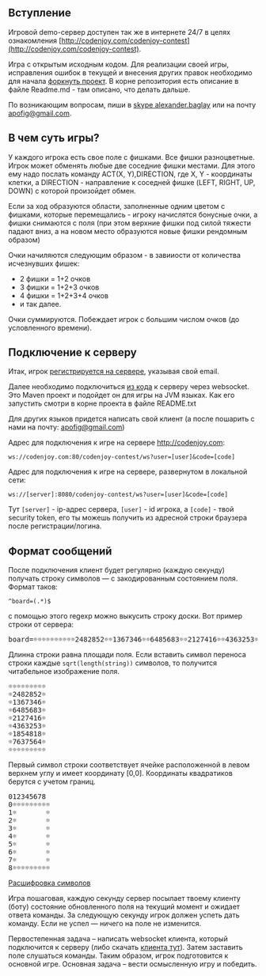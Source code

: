 <meta charset="UTF-8">

## Вступление

Игровой demo-сервер доступен так же в интернете 24/7 в целях
ознакомления [http://codenjoy.com/codenjoy-contest](http://codenjoy.com/codenjoy-contest).

Игра с открытым исходным кодом. Для реализации своей игры, исправления
ошибок в текущей и внесения других правок необходимо для начала
[форкнуть проект](https://github.com/codenjoyme/codenjoy).
В корне репозитория есть описание в файле Readme.md - там описано, что делать дальше.

По возникающим вопросам, пиши в [skype alexander.baglay](skype:alexander.baglay)
или на почту [apofig@gmail.com](mailto:apofig@gmail.com).

## В чем суть игры?

У каждого игрока есть свое поле с фишками. Все фишки разноцветные.
Игрок может обменять любые две соседние фишки местами.
Для этого ему надо послать команду ACT(X, Y),DIRECTION, где X, Y -
координаты клетки, а DIRECTION - направление к соседней фишке
(LEFT, RIGHT, UP, DOWN) с которой произойдет обмен. 

Если за ход образуются области, заполненные одним цветом с фишками,
которые перемещались - игроку начислятся бонусные очки, а фишки
снимаются с поля
(при этом верхние фишки под силой тяжести падают вниз, а на новом
место образуются новые фишки рендомным образом)

Очки начиляются следующим образом - в завииости от количества исчезнувших фишек:

* 2 фишки = 1+2 очков
* 3 фишки = 1+2+3 очков
* 4 фишки = 1+2+3+4 очков
* и так далее.

Очки суммируются. Побеждает игрок с большим числом очков
(до условленного времени).

## Подключение к серверу

Итак, игрок [регистрируется на сервере](../../../register?gameName=collapse),
указывая свой email.

Далее необходимо подключиться [из кода](../../../resources/collapse/user/clients.zip)
к серверу через websocket. Это Maven проект и подойдет он для игры на JVM языках.
Как его запустить смотри в корне проекта в файле README.txt

Для других языков придется написать свой клиент (а после 
пошарить с нами на почту: [apofig@gmail.com](mailto:apofig@gmail.com))

Адрес для подключения к игре на сервере http://codenjoy.com:

`ws://codenjoy.com:80/codenjoy-contest/ws?user=[user]&code=[code]`

Адрес для подключения к игре на сервере, развернутом в локальной сети:

`ws://[server]:8080/codenjoy-contest/ws?user=[user]&code=[code]`

Тут `[server]` - ip-адрес сервера, `[user]` - id игрока, a `[code]` -
твой security token, его ты можешь получить из адресной
строки браузера после регистрации/логина.

## Формат сообщений

После подключения клиент будет регулярно (каждую секунду) получать строку
символов — с закодированным состоянием поля. Формат таков:

`^board=(.*)$`

с помощью этого regexp можно выкусить строку доски. Вот пример строки
от сервера:

<pre>board=☼☼☼☼☼☼☼☼☼☼2482852☼☼1367346☼☼6485683☼☼2127416☼☼4363253☼☼1854818☼☼7637564☼☼☼☼☼☼☼☼☼☼</pre>

Длинна строки равна площади поля. Если вставить символ переноса строки
каждые `sqrt(length(string))` символов, то получится читабельное
изображение поля.

<pre>☼☼☼☼☼☼☼☼☼
☼2482852☼
☼1367346☼
☼6485683☼
☼2127416☼
☼4363253☼
☼1854818☼
☼7637564☼
☼☼☼☼☼☼☼☼☼</pre>

Первый символ строки соответствует ячейке расположенной в левом
верхнем углу и имеет координату [0,0]. Координаты квадратиков
берутся c учетом границ.

<pre>
012345678
0☼☼☼☼☼☼☼☼☼
1☼       ☼
2☼       ☼
3☼       ☼
4☼       ☼
5☼       ☼
6☼       ☼
7☼       ☼
8☼☼☼☼☼☼☼☼☼</pre>

[Расшифровка символов](elements.md)

Игра пошаговая, каждую секунду сервер посылает твоему клиенту
(боту) состояние обновленного поля на текущий момент и ожидает
ответа команды.
За следующую секунду игрок должен успеть дать команду. Если не
успел — ничего на поле не изменится.

Первостепенная задача – написать websocket клиента, который подключится
к серверу (либо скачать <a href="/codenjoy-contest/help">клиента тут</a>).
Затем заставить поле слушаться команды. Таким образом, игрок
подготовится к основной игре. Основная задача – вести осмысленную
игру и победить.